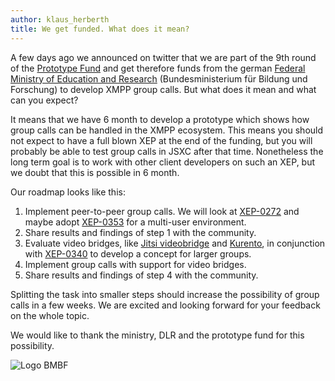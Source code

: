 ```yaml
---
author: klaus_herberth
title: We get funded. What does it mean?
---
```


A few days ago we announced on twitter that we are part of the 9th round of the
[Prototype Fund][pf] and get therefore funds from the german [Federal Ministry
of Education and Research][bmbf] (Bundesministerium für Bildung und Forschung)
to develop XMPP group calls. But what does it mean and what can you expect?

It means that we have 6 month to develop a prototype which shows how group calls
can be handled in the XMPP ecosystem. This means you should not expect to have a
full blown XEP at the end of the funding, but you will probably be able to test
group calls in JSXC after that time. Nonetheless the long term goal is to work
with other client developers on such an XEP, but we doubt that this is possible
in 6 month.

Our roadmap looks like this:

1. Implement peer-to-peer group calls. We will look at [XEP-0272] and maybe adopt
   [XEP-0353] for a multi-user environment.
2. Share results and findings of step 1 with the community.
3. Evaluate video bridges, like [Jitsi videobridge][jitsi] and [Kurento], in
   conjunction with [XEP-0340] to develop a concept for larger groups.
4. Implement group calls with support for video bridges.
5. Share results and findings of step 4 with the community.

Splitting the task into smaller steps should increase the possibility of group
calls in a few weeks. We are excited and looking forward for your feedback on
the whole topic.

We would like to thank the ministry, DLR and the prototype fund for this
possibility.

![Logo BMBF]({{site.url}}/images/bmbf.jpeg)

[pf]: https://prototypefund.de
[bmbf]: https://www.bmbf.de
[XEP-0272]: https://xmpp.org/extensions/xep-0272.html
[XEP-0353]:https://xmpp.org/extensions/xep-0353.html
[XEP-0340]: https://xmpp.org/extensions/xep-0340.html
[jitsi]: https://jitsi.org/jitsi-videobridge/
[Kurento]: https://www.kurento.org